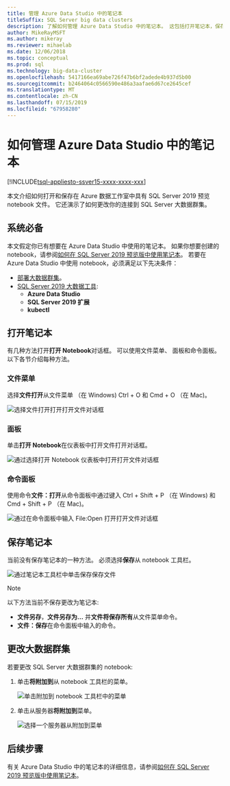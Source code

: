 ```yaml
---
title: 管理 Azure Data Studio 中的笔记本
titleSuffix: SQL Server big data clusters
description: 了解如何管理 Azure Data Studio 中的笔记本。 这包括打开笔记本，保存它们，并更改你的大数据群集连接。
author: MikeRayMSFT
ms.author: mikeray
ms.reviewer: mihaelab
ms.date: 12/06/2018
ms.topic: conceptual
ms.prod: sql
ms.technology: big-data-cluster
ms.openlocfilehash: 5417166ea69abe726f47b6bf2adede4b937d5b00
ms.sourcegitcommit: b2464064c0566590e486a3aafae6d67ce2645cef
ms.translationtype: MT
ms.contentlocale: zh-CN
ms.lasthandoff: 07/15/2019
ms.locfileid: "67958280"
---
```

# <a name="how-to-manage-notebooks-in-azure-data-studio"></a>如何管理 Azure Data Studio 中的笔记本

[!INCLUDE[tsql-appliesto-ssver15-xxxx-xxxx-xxx](../includes/tsql-appliesto-ssver15-xxxx-xxxx-xxx.md)]

本文介绍如何打开和保存在 Azure 数据工作室中具有 SQL Server 2019 预览 notebook 文件。 它还演示了如何更改你的连接到 SQL Server 大数据群集。

## <a name="prerequisites"></a>系统必备

本文假定你已有想要在 Azure Data Studio 中使用的笔记本。 如果你想要创建的 notebook，请参阅[如何在 SQL Server 2019 预览版中使用笔记本](notebooks-guidance.md)。 若要在 Azure Data Studio 中使用 notebook，必须满足以下先决条件：

- [部署大数据群集](quickstart-big-data-cluster-deploy.md)。
- [SQL Server 2019 大数据工具](deploy-big-data-tools.md):
   - **Azure Data Studio**
   - **SQL Server 2019 扩展**
   - **kubectl**

## <a name="open-a-notebook"></a>打开笔记本

有几种方法打开**打开 Notebook**对话框。 可以使用文件菜单、 面板和命令面板。 以下各节介绍每种方法。

### <a name="file-menu"></a>文件菜单

选择**文件打开**从文件菜单 （在 Windows) Ctrl + O 和 Cmd + O （在 Mac)。

![选择文件打开打开打开文件对话框](./media/notebooks-how-to-manage/open-file-1.png) 

### <a name="dashboard"></a>面板

单击**打开 Notebook**在仪表板中打开文件打开对话框。

![通过选择打开 Notebook 仪表板中打开打开文件对话框](./media/notebooks-how-to-manage/open-file-2.png) 

### <a name="command-palette"></a>命令面板

使用命令**文件：打开**从命令面板中通过键入 Ctrl + Shift + P （在 Windows) 和 Cmd + Shift + P （在 Mac)。

![通过在命令面板中输入 File:Open 打开打开文件对话框](./media/notebooks-how-to-manage/open-file-3.png)

## <a name="save-a-notebook"></a>保存笔记本

当前没有保存笔记本的一种方法。 必须选择**保存**从 notebook 工具栏。

![通过笔记本工具栏中单击保存保存文件](./media/notebooks-how-to-manage/save-file-1.png)

> [!NOTE]
> 以下方法当前不保存更改为笔记本:
>
> - **文件另存**，**文件另存为...** 并**文件将保存所有**从文件菜单命令。
> - **文件：保存**在命令面板中输入的命令。

## <a name="change-the-big-data-cluster"></a>更改大数据群集

若要更改 SQL Server 大数据群集的 notebook:

1. 单击**将附加到**从 notebook 工具栏的菜单。

   ![单击附加到 notebook 工具栏中的菜单](./media/notebooks-how-to-manage/select-attach-to-1.png)

2. 单击从服务器**将附加到**菜单。

   ![选择一个服务器从附加到菜单](./media/notebooks-how-to-manage/select-attach-to-2.png)

## <a name="next-steps"></a>后续步骤

有关 Azure Data Studio 中的笔记本的详细信息，请参阅[如何在 SQL Server 2019 预览版中使用笔记本](notebooks-guidance.md)。